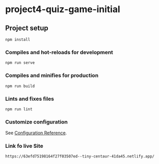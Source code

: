 # project4-quiz-game-initial

## Project setup
```
npm install
```

### Compiles and hot-reloads for development
```
npm run serve
```

### Compiles and minifies for production
```
npm run build
```

### Lints and fixes files
```
npm run lint
```

### Customize configuration
See [Configuration Reference](https://cli.vuejs.org/config/).


### Link fo live Site
```
https://63efd75198164f27f03507ed--tiny-centaur-41da45.netlify.app/
```
